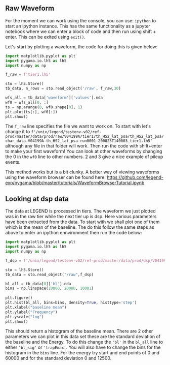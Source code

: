 ## Raw Waveform

For the moment we can work using the console, you can use: `ipython` to start an ipython instance. 
This has the same functionality as a jupyter notebook where we can
enter a block of code and then run using shift + enter. This can be exited using `exit()`. 

Let's start by plotting a waveform, the code for doing this is given below:

```py
import matplotlib.pyplot as plt
import pygama.io.lh5 as lh5
import numpy as np

f_raw = f'tier1.lh5'

sto = lh5.Store()
tb_data, n_rows = sto.read_object('/raw', f_raw,30)

wfs_all = tb_data['waveform']['values'].nda
wf0 = wfs_all[0, :]
ts = np.arange(0, wf0.shape[0], 1)
plt.plot(ts[:], wf0[:])
plt.show()
```

The `f_raw` line specifies the file we want to work on. To start with let's change it to 
`f'/unix/legend/testenv-v02/ref-prod/master/data/prod/raw/V04199A/tier1/th_HS2_lat_psa/th_HS2_lat_psa/char_data-V04199A-th_HS2_lat_psa-run0001-200825T140003_tier1.lh5' `
although any file in that folder will work.
Then run the code with shift+enter to make your first waveform! You can look at other waveforms by changing the 0 in the `wf0` line to other numbers. 2 and 3 give a nice example of pileup events.

This method works but is a bit clunky. A better way of viewing waveforms using the waveform browser can be found here: https://github.com/legend-exp/pygama/blob/master/tutorials/WaveformBrowserTutorial.ipynb

## Looking at dsp data
The data at LEGEND is processed in tiers. The waveform we just plotted was in the raw tier while the next tier up is dsp. Here various parameters have been extracted from the data. To start with we shall plot one of them which is the mean of the baseline. The do this follow the same steps as above to enter an ipython ennvironment then run the code below:

```py
import matplotlib.pyplot as plt
import pygama.io.lh5 as lh5
import numpy as np

f_dsp = f'/unix/legend/testenv-v02/ref-prod/master/data/prod/dsp/V04199A/tier1/th_HS2_lat_psa/th_HS2_lat_psa/char_data-V04199A-th_HS2_lat_psa-run0001-200825T140003_tier1.lh5'

sto = lh5.Store()
tb_data = sto.read_object("/raw",f_dsp)

bl_all = tb_data[0]['bl'].nda
bins = np.linspace(10000, 20000, 10001)
 
plt.figure()
plt.hist(bl_all, bins=bins, density=True, histtype='step')
plt.xlabel("baseline mean")
plt.ylabel("Frequency")
plt.yscale("log")
plt.show()
```
This should return a histogram of the baseline mean. There are 2 other parameters we can plot in this data set these are the standard deviation of the baseline and the Energy. To do this change the `'bl'` in the `bl_all` line to either `'bl_sig'` or `'trapEmax'`. You will also have to change the bins for the histogram in the `bins` line. For the energy try start and end points of 0 and 60000 and for the standard deviation 0 and 12500.
